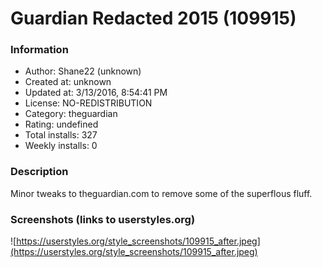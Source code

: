 # Guardian Redacted 2015 (109915)

### Information
- Author: Shane22 (unknown)
- Created at: unknown
- Updated at: 3/13/2016, 8:54:41 PM
- License: NO-REDISTRIBUTION
- Category: theguardian
- Rating: undefined
- Total installs: 327
- Weekly installs: 0


### Description
Minor tweaks to theguardian.com to remove some of the superflous fluff.


### Screenshots (links to userstyles.org)
![https://userstyles.org/style_screenshots/109915_after.jpeg](https://userstyles.org/style_screenshots/109915_after.jpeg)


